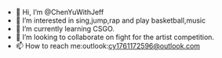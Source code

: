 - 👋 Hi, I’m @ChenYuWithJeff
- 👀 I’m interested in sing,jump,rap and play basketball,music
- 🌱 I’m currently learning CSGO.
- 💞️ I’m looking to collaborate on fight for the artist competition.
- 📫 How to reach me:outlook:cy1761172596@outlook.com

<!---
ChenYuWithJeff/ChenYuWithJeff is a ✨ special ✨ repository because its `README.md` (this file) appears on your GitHub profile.
You can click the Preview link to take a look at your changes.
--->
